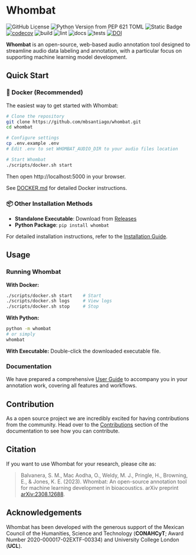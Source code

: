 # Whombat

![GitHub License](https://img.shields.io/github/license/mbsantiago/whombat)
![Python Version from PEP 621 TOML](https://img.shields.io/python/required-version-toml?tomlFilePath=https%3A%2F%2Fraw.githubusercontent.com%2Fmbsantiago%2Fwhombat%2Fdev%2Fback%2Fpyproject.toml)
![Static Badge](https://img.shields.io/badge/formatting-black-black)
[![codecov](https://codecov.io/gh/mbsantiago/whombat/graph/badge.svg?token=WMzUfSXIyL)](https://codecov.io/gh/mbsantiago/whombat)
![build](https://github.com/mbsantiago/whombat/actions/workflows/bundle.yml/badge.svg)
![lint](https://github.com/mbsantiago/whombat/actions/workflows/lint.yml/badge.svg)
![docs](https://github.com/mbsantiago/whombat/actions/workflows/docs.yml/badge.svg)
![tests](https://github.com/mbsantiago/whombat/actions/workflows/test.yml/badge.svg)
[![DOI](https://zenodo.org/badge/682458553.svg)](https://zenodo.org/doi/10.5281/zenodo.10604169)

**Whombat** is an open-source, web-based audio annotation tool designed to streamline audio data labeling and annotation, with a particular focus on supporting machine learning model development.

## Quick Start

### 🐳 Docker (Recommended)

The easiest way to get started with Whombat:

```bash
# Clone the repository
git clone https://github.com/mbsantiago/whombat.git
cd whombat

# Configure settings
cp .env.example .env
# Edit .env to set WHOMBAT_AUDIO_DIR to your audio files location

# Start Whombat
./scripts/docker.sh start
```

Then open http://localhost:5000 in your browser.

See [DOCKER.md](DOCKER.md) for detailed Docker instructions.

### 📦 Other Installation Methods

- **Standalone Executable**: Download from [Releases](https://github.com/mbsantiago/whombat/releases)
- **Python Package**: `pip install whombat`

For detailed installation instructions, refer to the [Installation Guide](https://mbsantiago.github.io/whombat/user_guide/installation/).

## Usage

### Running Whombat

**With Docker:**
```bash
./scripts/docker.sh start    # Start
./scripts/docker.sh logs     # View logs
./scripts/docker.sh stop     # Stop
```

**With Python:**
```bash
python -m whombat
# or simply
whombat
```

**With Executable:**
Double-click the downloaded executable file.

### Documentation

We have prepared a comprehensive [User Guide](https://mbsantiago.github.io/whombat/user_guide/) to accompany you in your annotation work, covering all features and workflows.

## Contribution

As a open source project we are incredibly excited for having contributions from the community.
Head over to the [Contributions](https://mbsantiago.github.io/whombat/CONTRIBUTING/) section of the documentation to see how you can contribute.

## Citation

If you want to use Whombat for your research, please cite as:

> Balvanera, S. M., Mac Aodha, O., Weldy, M. J., Pringle, H., Browning, E., & Jones, K. E. (2023). Whombat: An open-source annotation tool for machine learning development in bioacoustics. arXiv preprint [arXiv:2308.12688](https://arxiv.org/abs/2308.12688).

## Acknowledgements

Whombat has been developed with the generous support of the Mexican Council of the Humanities, Science and Technology (**CONAHCyT**; Award Number 2020-000017-02EXTF-00334) and University College London (**UCL**).
